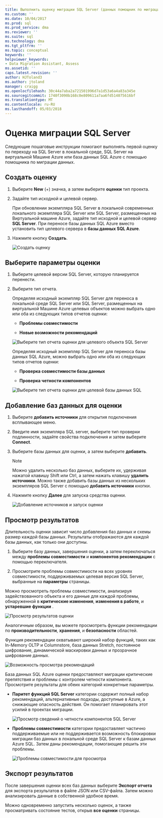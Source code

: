 ```yaml
---
title: Выполнить оценку миграции SQL Server (данных помощник по миграции) | Документы Microsoft
ms.custom: ''
ms.date: 10/04/2017
ms.prod: sql
ms.prod_service: dma
ms.reviewer: ''
ms.suite: sql
ms.technology: dma
ms.tgt_pltfrm: ''
ms.topic: conceptual
keywords: ''
helpviewer_keywords:
- Data Migration Assistant, Assess
ms.assetid: ''
caps.latest.revision: ''
author: HJToland3
ms.author: jtoland
manager: craigg
ms.openlocfilehash: 30c44a7aba2a721501996d7a1d53a6a4a83a345e
ms.sourcegitcommit: 1740f3090b168c0e809611a7aa6fd514075616bf
ms.translationtype: MT
ms.contentlocale: ru-RU
ms.lasthandoff: 05/03/2018
---
```

# <a name="perform-a-sql-server-migration-assessment"></a>Оценка миграции SQL Server
Следующие пошаговые инструкции помогают выполнять первой оценку по переходу на SQL Server в локальной среде, SQL Server на виртуальной Машине Azure или база данных SQL Azure с помощью помощника по миграции данных.

## <a name="create-an-assessment"></a>Создать оценку

1.  Выберите **New** (+) значка, а затем выберите **оценки** тип проекта.

2.  Задайте тип исходной и целевой сервер.

    При обновлении экземпляра SQL Server в локальной современных локального экземпляра SQL Server или SQL Server, размещенных на Виртуальной машине Azure, задайте тип исходной и целевой сервер **SQL Server**. При переносе базы данных SQL Azure вместо установить тип целевого сервера в **базы данных SQL Azure**.

3.  Нажмите кнопку **Создать**.

    ![Создать оценку](../dma/media/NewAssessment.png)

## <a name="choose-assessment-options"></a>Выберите параметры оценки

1. Выберите целевой версии SQL Server, которую планируется перенести.

2. Выберите тип отчета.

   Определяя исходный экземпляр SQL Server для переноса в локальной среде SQL Server или SQL Server, размещенных на виртуальной Машине Azure целевых объектов можно выбрать одно или оба из следующих типов отчетов оценки:

    -   **Проблемы совместимости**

    -   **Новые возможности рекомендаций**

    ![Выберите тип отчета оценки для целевого объекта SQL Server](../dma/media/AssessmentTypes.png)

   Определяя исходный экземпляр SQL Server для переноса базы данных SQL Azure, можно выбрать одно или оба из следующих типов отчетов оценки:

    -   **Проверка совместимости базы данных**

    -   **Проверка четности компонентов**

    ![Выберите тип отчета оценки для целевой базы данных SQL](../dma/media/AssessmentTypes_Azure.png)

## <a name="add-databases-to-assess"></a>Добавление баз данных для оценки

1.  Выберите **добавить источники** для открытия подключения всплывающее меню.

2.  Введите имя экземпляра SQL server, выберите тип проверки подлинности, задайте свойства подключения и затем выберите **Connect**.

3.  Выберите базы данных для оценки, а затем выберите **добавить**.

    > [!NOTE] 
    > Можно удалить несколько баз данных, выберите их, удерживая нажатой клавишу Shift или Ctrl, а затем нажать клавишу **удалить источники**. Можно также добавить базы данных из нескольких экземпляров SQL Server с помощью **добавить источники** кнопки.

4.  Нажмите кнопку **Далее** для запуска средства оценки.

    ![Добавление источников и запуск оценки](../dma/media/SelectDatabase.png)

## <a name="view-results"></a>Просмотр результатов

Длительность оценки зависит число добавления баз данных и схемы размер каждой базы данных. Результаты отображаются для каждой базы данных, как только они доступны.

1.  Выберите базу данных, завершения оценки, а затем переключаться между **проблемы совместимости** и **компонентов рекомендации** с помощью переключателя.

2.  Просмотрите проблемы совместимости на всех уровнях совместимости, поддерживаемых целевая версия SQL Server, выбранные на **параметры** страницы.

Можно просмотреть проблемы совместимости, анализируя задействованного объекта и его данные для каждой проблемы, обнаруженной в **критические изменения**, **изменения в работе**, и **устаревшие функции** .

![Просмотр результатов оценки](../dma/media/ReviewResults.png)

Аналогичным образом, вы можете просмотреть функции рекомендации по **производительности**, **хранения**, и **безопасности** областей.

Функция рекомендации охватывают широкий набор функций, таких как In-Memory OLTP и Columnstore, база данных Stretch, постоянное шифрование, динамической маскировки данных и прозрачное шифрование данных.

![Возможность просмотра рекомендаций](../dma/media/FeatureRecommendations.png)

База данных SQL Azure оценки предоставляют миграции критические препятствия и проблемы с контролем четности компонента. Просмотрите результаты для обеих категорий конкретные параметры.

- **Паритет функций SQL Server** категории содержит полный набор рекомендаций, альтернативные подходы, доступные в Azure, а снижающие опасность действия. Он помогает планировать этот усилий в проектах миграции.

  ![Просмотр сведений о четности компонентов SQL Server](../dma/media/SQLFeatureParity.png)

- **Проблемы совместимости** категории предоставляет частично поддерживаемые или не поддерживается возможность блокировки миграции баз данных в локальной среде SQL Server к базам данных Azure SQL. Затем даны рекомендации, помогающие решить эти проблемы.

  ![Проблемы совместимости для просмотра](../dma/media/CompatibilityIssues.png)

## <a name="export-results"></a>Экспорт результатов

После завершения оценки всех баз данных выберите **Экспорт отчета** для экспорта результатов в файле JSON или CSV-файла. Затем можно анализировать данные в собственной удобное время.

Можно одновременно запустить несколько оценок, а также просматривать состояние тестов, открыв **все оценки** страницы.
